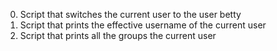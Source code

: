  0. Script that switches the current user to the user betty
 1. Script that prints the effective username of the current user
 2. Script that prints all the groups the current user
